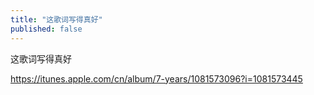 ```yaml
---
title: "这歌词写得真好"
published: false
---
```

这歌词写得真好

https://itunes.apple.com/cn/album/7-years/1081573096?i=1081573445

